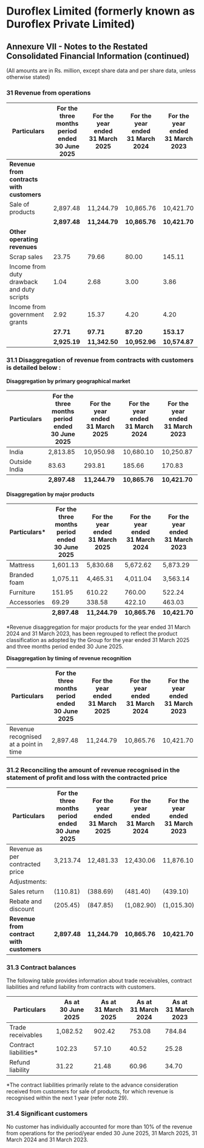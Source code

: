 # Duroflex Limited (formerly known as Duroflex Private Limited)

## Annexure VII - Notes to the Restated Consolidated Financial Information (continued)

(All amounts are in Rs. million, except share data and per share data, unless otherwise stated)

### 31 Revenue from operations

<table><thead><tr><th>Particulars</th><th>For the three months<br>period ended<br>30 June 2025</th><th>For the year ended<br>31 March 2025</th><th>For the year ended<br>31 March 2024</th><th>For the year ended<br>31 March 2023</th></tr></thead><tbody><tr><td><strong>Revenue from contracts with customers</strong></td><td></td><td></td><td></td><td></td></tr><tr><td>Sale of products</td><td>2,897.48</td><td>11,244.79</td><td>10,865.76</td><td>10,421.70</td></tr><tr><td></td><td><strong>2,897.48</strong></td><td><strong>11,244.79</strong></td><td><strong>10,865.76</strong></td><td><strong>10,421.70</strong></td></tr><tr><td><strong>Other operating revenues</strong></td><td></td><td></td><td></td><td></td></tr><tr><td>Scrap sales</td><td>23.75</td><td>79.66</td><td>80.00</td><td>145.11</td></tr><tr><td>Income from duty drawback and duty scripts</td><td>1.04</td><td>2.68</td><td>3.00</td><td>3.86</td></tr><tr><td>Income from government grants</td><td>2.92</td><td>15.37</td><td>4.20</td><td>4.20</td></tr><tr><td></td><td><strong>27.71</strong></td><td><strong>97.71</strong></td><td><strong>87.20</strong></td><td><strong>153.17</strong></td></tr><tr><td></td><td><strong>2,925.19</strong></td><td><strong>11,342.50</strong></td><td><strong>10,952.96</strong></td><td><strong>10,574.87</strong></td></tr></tbody></table>

### 31.1 Disaggregation of revenue from contracts with customers is detailed below :

**Disaggregation by primary geographical market**

<table><thead><tr><th>Particulars</th><th>For the three months<br>period ended<br>30 June 2025</th><th>For the year ended<br>31 March 2025</th><th>For the year ended<br>31 March 2024</th><th>For the year ended<br>31 March 2023</th></tr></thead><tbody><tr><td>India</td><td>2,813.85</td><td>10,950.98</td><td>10,680.10</td><td>10,250.87</td></tr><tr><td>Outside India</td><td>83.63</td><td>293.81</td><td>185.66</td><td>170.83</td></tr></tbody><tfoot><tr><td></td><td><strong>2,897.48</strong></td><td><strong>11,244.79</strong></td><td><strong>10,865.76</strong></td><td><strong>10,421.70</strong></td></tr></tfoot></table>

**Disaggregation by major products**

<table><thead><tr><th>Particulars*</th><th>For the three months<br>period ended<br>30 June 2025</th><th>For the year ended<br>31 March 2025</th><th>For the year ended<br>31 March 2024</th><th>For the year ended<br>31 March 2023</th></tr></thead><tbody><tr><td>Mattress</td><td>1,601.13</td><td>5,830.68</td><td>5,672.62</td><td>5,873.29</td></tr><tr><td>Branded foam</td><td>1,075.11</td><td>4,465.31</td><td>4,011.04</td><td>3,563.14</td></tr><tr><td>Furniture</td><td>151.95</td><td>610.22</td><td>760.00</td><td>522.24</td></tr><tr><td>Accessories</td><td>69.29</td><td>338.58</td><td>422.10</td><td>463.03</td></tr></tbody><tfoot><tr><td></td><td><strong>2,897.48</strong></td><td><strong>11,244.79</strong></td><td><strong>10,865.76</strong></td><td><strong>10,421.70</strong></td></tr></tfoot></table>

*Revenue disaggregation for major products for the year ended 31 March 2024 and 31 March 2023, has been regrouped to reflect the product classification as adopted by the Group for the year ended 31 March 2025 and three months period ended 30 June 2025.

**Disaggregation by timing of revenue recognition**

<table><thead><tr><th>Particulars</th><th>For the three months<br>period ended<br>30 June 2025</th><th>For the year ended<br>31 March 2025</th><th>For the year ended<br>31 March 2024</th><th>For the year ended<br>31 March 2023</th></tr></thead><tbody><tr><td>Revenue recognised at a point in time</td><td>2,897.48</td><td>11,244.79</td><td>10,865.76</td><td>10,421.70</td></tr></tbody></table>

### 31.2 Reconciling the amount of revenue recognised in the statement of profit and loss with the contracted price

<table><thead><tr><th>Particulars</th><th>For the three months<br>period ended<br>30 June 2025</th><th>For the year ended<br>31 March 2025</th><th>For the year ended<br>31 March 2024</th><th>For the year ended<br>31 March 2023</th></tr></thead><tbody><tr><td>Revenue as per contracted price</td><td>3,213.74</td><td>12,481.33</td><td>12,430.06</td><td>11,876.10</td></tr><tr><td>Adjustments:</td><td></td><td></td><td></td><td></td></tr><tr><td>Sales return</td><td>(110.81)</td><td>(388.69)</td><td>(481.40)</td><td>(439.10)</td></tr><tr><td>Rebate and discount</td><td>(205.45)</td><td>(847.85)</td><td>(1,082.90)</td><td>(1,015.30)</td></tr><tr><td><strong>Revenue from contract with customers</strong></td><td><strong>2,897.48</strong></td><td><strong>11,244.79</strong></td><td><strong>10,865.76</strong></td><td><strong>10,421.70</strong></td></tr></tbody></table>

### 31.3 Contract balances

The following table provides information about trade receivables, contract liabilities and refund liability from contracts with customers.

<table><thead><tr><th>Particulars</th><th>As at<br>30 June 2025</th><th>As at<br>31 March 2025</th><th>As at<br>31 March 2024</th><th>As at<br>31 March 2023</th></tr></thead><tbody><tr><td>Trade receivables</td><td>1,082.52</td><td>902.42</td><td>753.08</td><td>784.84</td></tr><tr><td>Contract liabilities*</td><td>102.23</td><td>57.10</td><td>40.52</td><td>25.28</td></tr><tr><td>Refund liability</td><td>31.22</td><td>21.48</td><td>60.96</td><td>34.70</td></tr></tbody></table>

*The contract liabilities primarily relate to the advance consideration received from customers for sale of products, for which revenue is recognised within the next 1 year (refer note 29).

### 31.4 Significant customers

No customer has individually accounted for more than 10% of the revenue from operations for the period/year ended 30 June 2025, 31 March 2025, 31 March 2024 and 31 March 2023.